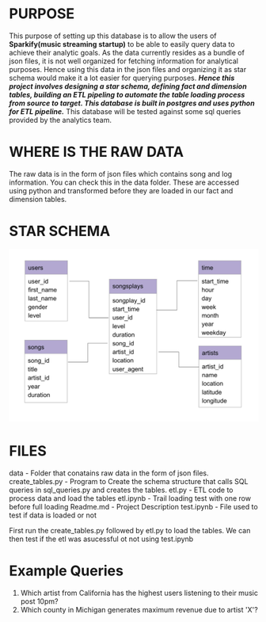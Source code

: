 
# PURPOSE 

This purpose of setting up this database is to allow the users of **Sparkify(music streaming startup)** to be able to easily query data to achieve their analytic goals. As the data currently resides as a bundle of json files, it is not well organized for fetching information for analytical purposes. Hence using this data in the json files and organizing it as star schema would make it a lot easier for querying purposes. ***Hence this project involves designing a star schema, defining fact and dimension tables, building an ETL pipeling to automate the table loading process from source to target. This database is built in postgres and uses python for ETL pipeline.*** This database will be tested against some sql queries provided by the analytics team. 


# WHERE IS THE RAW DATA 

The raw data is in the form of json files which contains song and log information. You can check this in the data folder. These are accessed using python and transformed before they are loaded in our fact and dimension tables. 


# STAR SCHEMA

![Alt text](data/ss.png?raw=true "STAR SCHEMA")



# FILES 


data - Folder that conatains raw data in the form of json files. 
create_tables.py - Program to Create the schema structure that calls SQL queries in sql_queries.py and creates the tables. 
etl.py - ETL code to process data and load the tables
etl.ipynb - Trail loading test with one row before full loading 
Readme.md - Project Description 
test.ipynb - File used to test if data is loaded or not

First run the create_tables.py followed by etl.py to load the tables. We can then test if the etl was asucessful ot not using test.ipynb

# Example Queries

1. Which artist from California has the highest users listening to their music post 10pm? 
2. Which county in Michigan generates maximum revenue due to artist 'X'?


